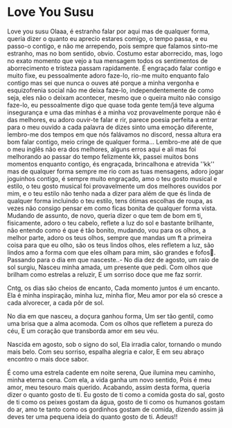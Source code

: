 # Love You Susu
Love you susu
Olaaa, é estranho falar por aqui mas de qualquer forma, queria dizer o quanto eu aprecio estares comigo, o tempo passa, e eu passo-o contigo, e não me arrependo, pois sempre que falamos sinto-me estranho, mas no bom sentido, obvio.
Costumo estar aborrecido, mas, logo no exato momento que vejo a tua mensagem todos os sentimentos de aborrecimento e tristeza passam rapidamente.
É engraçado falar contigo e muito fixe, eu pessoalmente adoro faze-lo, rio-me muito enquanto falo contigo mas sei que nunca o ouves até porque a minha vergonha e esquizofrenia social não me deixa faze-lo, independentemente de como seja, eles não o deixam acontecer, mesmo que o queira muito não consigo faze-lo, eu pessoalmente digo que quase toda gente tem/já teve alguma insegurança e uma das minhas é a minha voz provavelmente porque não é das melhores, eu adoro ouvir-te falar e rir, parece poesia perfeita a entrar para o meu ouvido a cada palavra de dizes sinto uma emoção diferente, lembro-me dos tempos em que nós falávamos no discord, nessa altura era bom falar contigo, meio cringe de qualquer forma...
Lembro-me até de que o meu inglês não era dos melhores, alguns erros aqui e ali mas foi melhorando ao passar do tempo felizmente kk, passei muitos bons momentos enquanto contigo, és engraçada, brincalhona e atrevida ''kk'' mas de qualquer forma sempre me rio com as tuas mensagens, adoro jogar joguinhos contigo, é sempre muito engraçado, amo o teu gosto musical e estilo, o teu gosto musical foi provavelmente um dos melhores ouvidos por mim, e o teu estilo não tenho nada a dizer para além de que és linda de qualquer forma incluindo o teu estilo, tens ótimas escolhas de roupa, as vezes não consigo pensar em como ficas bonita de qualquer forma vista.
Mudando de assunto, de novo, queria dizer o que tem de bom em ti, fisicamente, adoro o teu cabelo, reflete a luz do sol e bastante brilhante, não entendo como é que é tão bonito, mudando, vou para os olhos, a melhor parte, adoro os teus olhos, sempre que mandas um ft a primeira coisa para que eu olho, são os teus lindos olhos, eles refletem a luz, são lindos amo a forma com que eles olham para mim, são grandes e fofos🌹. Passando para o dia em que nasceste..-
No dia dez de agosto, um raio de sol surgiu,
Nasceu minha amada, um presente que pedi.
Com olhos que brilham como estrelas a reluzir,
E um sorriso doce que me faz sorrir.

Cntg, os dias são cheios de encanto,
Cada momento juntos é um encanto.
Ela é minha inspiração, minha luz, minha flor,
Meu amor por ela só cresce a cada alvorecer, a cada pôr de sol.

No dia em que nasceu, a doçura ganhou forma,
Um ser tão gentil, como uma brisa que a alma acomoda.
Com os olhos que refletem a pureza do céu,
E um coração que transborda amor em seu véu.

Nascida em agosto, sob o signo do sol,
Ela irradia calor, tornando o mundo mais belo.
Com seu sorriso, espalha alegria e calor,
E em seu abraço encontro o mais doce sabor.

É como uma estrela cadente em noite serena,
Que ilumina meu caminho, minha eterna cena.
Com ela, a vida ganha um novo sentido,
Pois é meu amor, meu tesouro mais querido.
Acabando, assim desta forma, queria dizer o quanto gosto de ti.
Eu gosto de ti como a comida gosta do sal, gosto de ti como os peixes gostam da água, gosto de ti como os humanos gostam do ar, amo te tanto como os gordinhos gostam de comida, dizendo assim já deves ter uma pequena ideia do quanto gosto de ti.
Adeus!!
